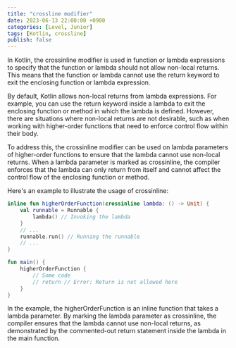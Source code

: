 ```yaml
---
title: "crossline modifier"
date: 2023-06-13 22:00:00 +0900
categories: [Level, Junior]
tags: [Kotlin, crossline]
publish: false
---
```


In Kotlin, the crossinline modifier is used in function or lambda expressions to specify that the function or lambda should not allow non-local returns. This means that the function or lambda cannot use the return keyword to exit the enclosing function or lambda expression.

By default, Kotlin allows non-local returns from lambda expressions. For example, you can use the return keyword inside a lambda to exit the enclosing function or method in which the lambda is defined. However, there are situations where non-local returns are not desirable, such as when working with higher-order functions that need to enforce control flow within their body.

To address this, the crossinline modifier can be used on lambda parameters of higher-order functions to ensure that the lambda cannot use non-local returns. When a lambda parameter is marked as crossinline, the compiler enforces that the lambda can only return from itself and cannot affect the control flow of the enclosing function or method.

Here's an example to illustrate the usage of crossinline:

```kotlin
inline fun higherOrderFunction(crossinline lambda: () -> Unit) {
    val runnable = Runnable {
        lambda() // Invoking the lambda
    }
    // ...
    runnable.run() // Running the runnable
    // ...
}

fun main() {
    higherOrderFunction {
        // Some code
        // return // Error: Return is not allowed here
    }
}

```

In the example, the higherOrderFunction is an inline function that takes a lambda parameter. By marking the lambda parameter as crossinline, the compiler ensures that the lambda cannot use non-local returns, as demonstrated by the commented-out return statement inside the lambda in the main function.